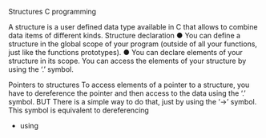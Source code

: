 Structures
C programming

A structure is a user defined data type available
in C that allows to combine data items of
different kinds.
Structure declaration
● You can define a structure in the global
scope of your program (outside of all your
functions, just like the functions
prototypes).
● You can declare elements of your structure
in its scope.
You can access the
elements of your
structure by using the ‘.’
symbol.

Pointers to structures
To access elements of a pointer to a
structure, you have to dereference the
pointer and then access to the data using
the ‘.’ symbol.
BUT
There is a simple way to do that, just by
using the ‘->’ symbol.
This symbol is equivalent to dereferencing
+ using
